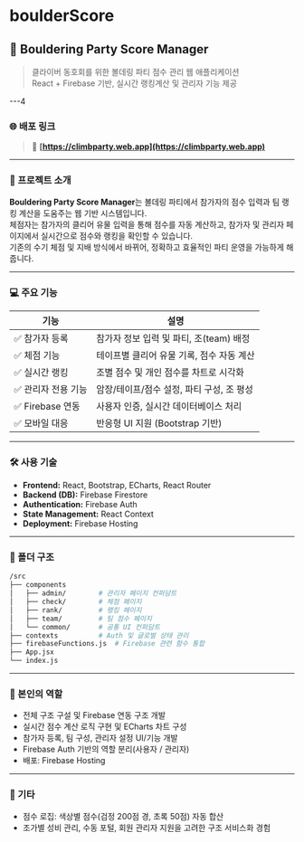 # boulderScore
## 🧷 Bouldering Party Score Manager

> 클라이버 동호회를 위한 볼데링 파티 점수 관리 웹 애플리케이션  
> React + Firebase 기반, 실시간 랭킹계산 및 관리자 기능 제공

---4

### 🌐 배포 링크 
> 🔗 **[https://climbparty.web.app](https://climbparty.web.app)**  


---

### 📌 프로젝트 소개

**Bouldering Party Score Manager**는 볼데링 파티에서 참가자의 점수 입력과 팀 랭킹 계산을 도움주는 웹 기반 시스템입니다.  
체점자는 참가자의 클리어 유물 입력을 통해 점수를 자동 계산하고, 참가자 및 관리자 페이지에서 실시간으로 점수와 랭킹을 확인할 수 있습니다.  
기존의 수기 체점 및 지배 방식에서 바뀌어, 정확하고 효율적인 파티 운영을 가능하게 해줍니다.

---

### 💻 주요 기능

| 기능 | 설명 |
|--------|------|
| ✅ 참가자 등록 | 참가자 정보 입력 및 파티, 조(team) 배정 |
| ✅ 체점 기능 | 테이프별 클리어 유물 기록, 점수 자동 계산 |
| ✅ 실시간 랭킹 | 조별 점수 및 개인 점수를 차트로 시각화 |
| ✅ 관리자 전용 기능 | 암장/테이프/점수 설정, 파티 구성, 조 평성 |
| ✅ Firebase 연동 | 사용자 인증, 실시간 데이터베이스 처리 |
| ✅ 모바일 대응 | 반응형 UI 지원 (Bootstrap 기반) |

---

### 🛠️ 사용 기술

- **Frontend:** React, Bootstrap, ECharts, React Router
- **Backend (DB):** Firebase Firestore
- **Authentication:** Firebase Auth
- **State Management:** React Context
- **Deployment:** Firebase Hosting

---

### 📂 폴더 구조

```bash
/src
├── components
│   ├── admin/        # 관리자 페이지 컨퍼담트
│   ├── check/        # 체점 페이지
│   ├── rank/         # 랭킹 페이지
│   ├── team/         # 팀 점수 페이지
│   └── common/       # 공통 UI 컨퍼담트
├── contexts          # Auth 및 글로벌 상태 관리
├── firebaseFunctions.js  # Firebase 관련 함수 통합
├── App.jsx
└── index.js
```

---

### 👤 본인의 역할

- 전체 구조 구설 및 Firebase 연동 구조 개발
- 실시간 점수 계산 로직 구현 및 ECharts 차트 구성
- 참가자 등록, 팀 구성, 관리자 설정 UI/기능 개발
- Firebase Auth 기반의 역할 분리(사용자 / 관리자)
- 배포: Firebase Hosting


---


### 📌 기타

- 점수 로집: 색상별 점수(검정 200점 경, 초록 50점) 자동 합산
- 조가별 성비 관리, 수동 포털, 회원 관리자 지원을 고려한 구조 서비스화 경험
